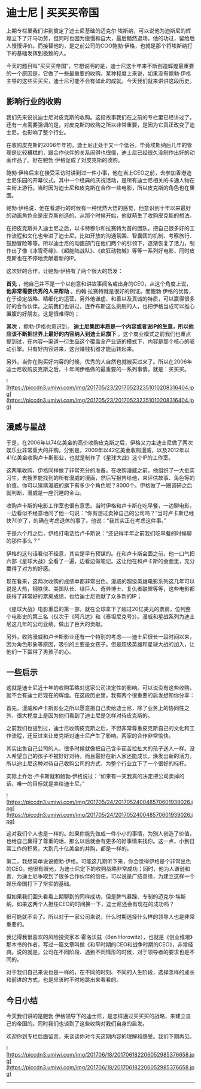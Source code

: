 # 迪士尼 | 买买买帝国

上期专栏里我们讲到奠定了迪士尼基础的迈克尔·埃斯纳，可以说他为迪斯尼的辉煌立下了汗马功劳，但同时也因为傲慢和自大，最后黯然退场。他的功过，留给后人慢慢评价。而接替他的，是之前公司的COO鲍勃·伊格，也就是那个将埃斯纳打下的基础发挥到极致的人。

今天的题目叫“买买买帝国”，它想说明的是，迪士尼这十年来不断创造辉煌最重要的一个原因是，它做了一些最重要的收购。某种程度上来说，如果没有鲍勃·伊格主导的这些买买买，迪士尼可能不会有如此的成就。今天我们就来讲讲这段历史。

## 影响行业的收购

我们先来说说迪士尼对皮克斯的收购。这段故事我们在之前的专栏里已经讲过了。还有一点需要强调的是，对皮克斯的收购之所以非常重要，是因为它真正改变了迪士尼，也影响了整个行业。

在收购皮克斯的2006年年初，迪士尼正处于又一个低谷。毕竟埃斯纳后几年的管理是比较糟糕的，跟合作伙伴的关系闹得也很僵，迪士尼已经很久没制作出好的动画作品了。好在鲍勃·伊格促成了对皮克斯的收购。

鲍勃·伊格后来在接受采访时讲到过一件小事，他在当上CEO之前，去参加香港迪士尼乐园的开幕仪式。其中一个经典的庆祝活动，是所有迪士尼相关的卡通人物在主街上游行。当时因为迪士尼和皮克斯在合作一些电影，所以皮克斯的角色也在里面。

鲍勃·伊格说，他在看游行的时候有一种恍然大悟的感觉，他意识到十年以来最好的动画角色全是皮克斯创造的。从那个时候开始，他就萌生了收购皮克斯的想法。

在把皮克斯并入迪士尼之后，以卡特穆尔和拉赛特为首的团队，把自己很多好的工作流程和文化也带进了迪士尼。比如开放的沟通氛围、智囊团的机制、考察旅行、鼓励冒险等等。所以迪士尼的动画部门在他们两个的引领下，逐渐恢复了活力，制作出了像《冰雪奇缘》、《超能陆战队》、《疯狂动物城》等等一系列好电影，同时皮克斯也在不停地贡献着新的IP。

这次好的合作，让鲍勃·伊格有了两个很大的启发：

 **首先** ，他自己并不是一个以创意和讲故事闻名或出身的CEO，从这个角度上说， **他非常需要优秀的人来帮助** 。约翰·拉赛特就是很好的例证。而鲍勃·伊格的优势，在于设定战略、精细化的运营，另外他谦虚、和善以及真诚的特质，可以赢得很多好的合作伙伴。之前我们也讲过，连乔布斯这么挑剔的人，也把伊格当成可以推心置腹的好朋友。这是很难得的；

 **其次** ，鲍勃·伊格也意识到， **迪士尼集团本质是一个内容或者说IP的生意，所以他应该不断把世界上最好的内容纳入到迪士尼旗下** 。这个商业模式之前我们也重点提到过，在内容—渠道—衍生品这个覆盖全产业链的模式下，内容是那个核心的驱动引擎。只有好内容进来，这台赚钱机器才能运转起来。

另外，当你在购买好内容的时候，优秀的人自然也就被买过来了。所以在2006年迪士尼收购皮克斯之后，十年间伊格做的最重要的一系列事情，就是：买买买。

![https://piccdn3.umiwi.com/img/201705/23/201705232351010208316404.jpg](https://piccdn3.umiwi.com/img/201705/23/201705232351010208316404.jpg)

## 漫威与星战

于是，在2006年以74亿美金的高价收购皮克斯之后，伊格又力主迪士尼做了两次娱乐业非常重大的并购。分别是，2009年以42亿美金收购漫威，以及2012年以41亿美金收购卢卡斯影业，也就是制作了《星球大战》这个IP的工作室。

这两笔收购，伊格同样做了非常充分的准备。在收购漫威之前，他组织了一大批实习生，去搜罗能找到的所有漫威的漫画，然后写报告给他，来评估故事、角色等的价值。你可以猜猜漫威的旗下有多少个角色呢？8000个。伊格做了一圈调研之后就判断，漫威是一座沉睡的金山。

收购卢卡斯的电影工作室也很有意思。当时伊格和卢卡斯在吃早餐，一边聊电影，一边看似不经意地问了他一句说：“你有想过卖掉自己的公司吗？”当时卢卡斯已经快70岁了，的确在考虑退休的事了。他说：“我其实正在考虑这件事。”

于是六个月之后，伊格打电话给卢卡斯说：“还记得半年之前我们吃早餐的时候聊的那件事么？”

伊格的这句话看似不经意，其实是早有预谋的。在和卢卡斯会面之前，他一口气把六部《星球大战》全看了一遍，边看边做笔记。这让他在和卢卡斯的会面里，充分赢得了对方的好感。

现在看来，这两次收购的成绩单都非常出色。漫威的超级英雄电影系列这几年可以说是大热，钢铁侠、美国队长、绿巨人、奇异博士、复仇者联盟等等，这些电影都获得了非常好的票房成绩，也给迪士尼贡献了众多新的IP；

《星球大战》电影重启的第一部，就在全球拿下了超过20亿美元的票房，位列整个电影史的第三名（仅次于《阿凡达》和《泰坦尼克号》）。漫威和星战系列为迪士尼这几年的公司业绩，做出了巨大的贡献。

另外，收购漫威和卢卡斯影业还有一个特别的考虑——迪士尼很长一段时间以来，因为角色形象等原因，吸引的主要是女孩子。但是超级英雄和星球大战的加入，让他们一下赢得了男孩子的心。

## 一些启示

这就是迪士尼近十年的收购策略对这家公司决定性的影响。可以说没有这些收购，就不会有迪士尼现在的辉煌。在这段历史里，我有两个很重要的启发想和你分享：

首先，漫威和卢卡斯影业之所以愿意把自己卖给迪士尼，除了业务上的协同性之外，很大程度上是因为他们看到了迪士尼是怎样对待皮克斯的。

之前我们也提到过，迪士尼收购皮克斯之后，不但非常尊重皮克斯自己的文化和工作流程，还反过来让皮克斯对迪士尼产生了影响。两家的合作非常愉快。

其实出售自己公司的人，很多时候就像把自己含辛茹苦拉扯大的孩子送人一样。没人希望自己的孩子不被好好对待，而且最好在新人家还能成长，焕发出新的活力。所以迪士尼这种对待自己收购公司的方式，为整个行业立下了一个很好的标杆。

实际上乔治·卢卡斯就和鲍勃·伊格说过：“如果有一天我真的决定把公司卖掉的话，唯一的目标就是卖给迪士尼。”

![https://piccdn3.umiwi.com/img/201705/24/201705240048570601939026.jpg](https://piccdn3.umiwi.com/img/201705/24/201705240048570601939026.jpg)

这对我们个人也是一样的。如果你能先做成一件小小的事情，为别人创造了价值，也给自己赢得了尊重的话，那么以后就会有更多的好事情来找你。这一点，小到日常工作的积累，大到几十亿美金的并购，都是一样的。

第二，我想简单说说鲍勃·伊格。可能这几期听下来，你会觉得伊格是个非常出色的CEO。他很有眼光，为迪士尼定下的收购战略非常成功；同时，他为人谦逊和善，为迪士尼争取到了很多合作伙伴的信任，可以说是广结善缘，为建立这样一个娱乐帝国打下了坚实的基础。

但如果我们回头看看上期聊到的同样成功，但是脾气暴躁、专制的迈克尔·埃斯纳，如果这两个人担任CEO的时间换一下，迪士尼还会有现在的成功吗？

很可能就不会了。所以对于一家公司来说，什么时期选择什么样的领导人也是非常重要的。

我记得我很喜欢的风险投资家本·霍洛沃兹（Ben Horowitz），也就是《创业维艰》那本书的作者，写过一篇文章叫做《和平时期的CEO和战争时期的CEO》，非常经典。说的就是，公司在不同阶段、遇到不同情形的时候，对于领导者的要求也是不同的。

对于我们自己来说也是一样的，在不同的时刻、不同的人生阶段，选择怎样的成长和前进的方式，也是应该时不时地跳出来看看的。

## 今日小结

今天我们讲的是鲍勃·伊格领导下的迪士尼，是怎样通过买买买的战略，来建立自己的帝国的。同时我们也谈到了这些收购对我们自身的启发。

欢迎你到专栏后面留言，来谈谈你对今天这期内容的理解和感受。我们下期再见。

![https://piccdn3.umiwi.com/img/201706/18/201706182206052985376658.jpg](https://piccdn3.umiwi.com/img/201706/18/201706182206052985376658.jpg)

---
